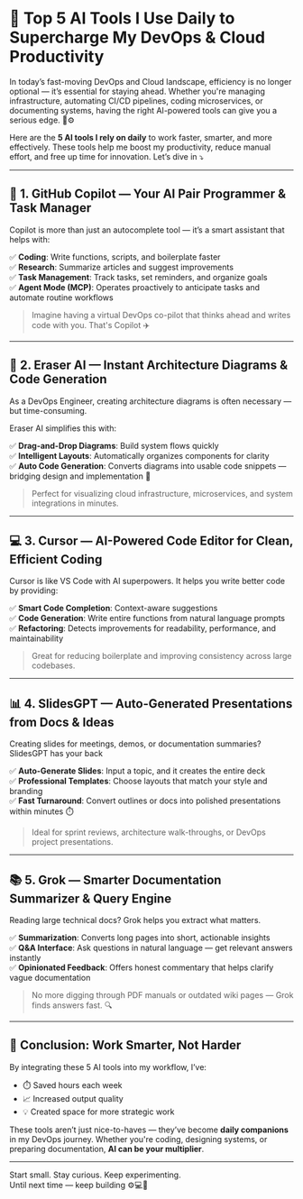 # 🚀 Top 5 AI Tools I Use Daily to Supercharge My DevOps & Cloud Productivity

In today’s fast-moving DevOps and Cloud landscape, efficiency is no longer optional — it’s essential for staying ahead. Whether you're managing infrastructure, automating CI/CD pipelines, coding microservices, or documenting systems, having the right AI-powered tools can give you a serious edge. 🧠⚙️

Here are the **5 AI tools I rely on daily** to work faster, smarter, and more effectively. These tools help me boost my productivity, reduce manual effort, and free up time for innovation. Let’s dive in ⤵️

---

## 🔧 1. GitHub Copilot — Your AI Pair Programmer & Task Manager

Copilot is more than just an autocomplete tool — it’s a smart assistant that helps with:

✅ **Coding**: Write functions, scripts, and boilerplate faster  
✅ **Research**: Summarize articles and suggest improvements  
✅ **Task Management**: Track tasks, set reminders, and organize goals  
✅ **Agent Mode (MCP)**: Operates proactively to anticipate tasks and automate routine workflows

> Imagine having a virtual DevOps co-pilot that thinks ahead and writes code with you. That's Copilot ✈️

---

## 📐 2. Eraser AI — Instant Architecture Diagrams & Code Generation

As a DevOps Engineer, creating architecture diagrams is often necessary — but time-consuming.

Eraser AI simplifies this with:

✅ **Drag-and-Drop Diagrams**: Build system flows quickly  
✅ **Intelligent Layouts**: Automatically organizes components for clarity  
✅ **Auto Code Generation**: Converts diagrams into usable code snippets — bridging design and implementation 🔗

> Perfect for visualizing cloud infrastructure, microservices, and system integrations in minutes.

---

## 💻 3. Cursor — AI-Powered Code Editor for Clean, Efficient Coding

Cursor is like VS Code with AI superpowers. It helps you write better code by providing:

✅ **Smart Code Completion**: Context-aware suggestions  
✅ **Code Generation**: Write entire functions from natural language prompts  
✅ **Refactoring**: Detects improvements for readability, performance, and maintainability

> Great for reducing boilerplate and improving consistency across large codebases.

---

## 📊 4. SlidesGPT — Auto-Generated Presentations from Docs & Ideas

Creating slides for meetings, demos, or documentation summaries? SlidesGPT has your back

✅ **Auto-Generate Slides**: Input a topic, and it creates the entire deck  
✅ **Professional Templates**: Choose layouts that match your style and branding  
✅ **Fast Turnaround**: Convert outlines or docs into polished presentations within minutes ⏱️

> Ideal for sprint reviews, architecture walk-throughs, or DevOps project presentations.

---

## 📚 5. Grok — Smarter Documentation Summarizer & Query Engine

Reading large technical docs? Grok helps you extract what matters.

✅ **Summarization**: Converts long pages into short, actionable insights  
✅ **Q&A Interface**: Ask questions in natural language — get relevant answers instantly  
✅ **Opinionated Feedback**: Offers honest commentary that helps clarify vague documentation

> No more digging through PDF manuals or outdated wiki pages — Grok finds answers fast. 🔍

---

## 🎯 Conclusion: Work Smarter, Not Harder

By integrating these 5 AI tools into my workflow, I’ve:

- ⏱️ Saved hours each week
- 📈 Increased output quality
- 💡 Created space for more strategic work

These tools aren’t just nice-to-haves — they’ve become **daily companions** in my DevOps journey. Whether you're coding, designing systems, or preparing documentation, **AI can be your multiplier**.

---

Start small. Stay curious. Keep experimenting.  
Until next time — keep building ⚙️💻🚀
